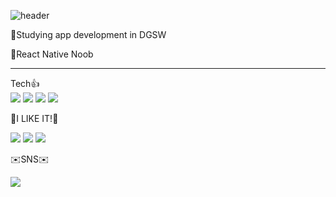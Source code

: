 ![header](https://capsule-render.vercel.app/api?type=waving&color=61DAFB&height=300&section=header&text=kimgeonwoo&fontSize=80)

🌱Studying app development in DGSW  


🌱React Native Noob    
***
Tech👍    
<img src="https://img.shields.io/badge/Android-3DDC84?style=flat-square&logo=Android&logoColor=white"/> <img src="https://img.shields.io/badge/React Native-61DAFB?style=flat-square&logo=React&logoColor=white"/> <img src="https://img.shields.io/badge/JavaScript-F7DF1E?style=flat-square&logo=JavaScript&logoColor=white"/>
<img src="https://img.shields.io/badge/Kotlin-7F52FF?style=flat-square&logo=Kotlin&logoColor=white"/>


👊I LIKE IT!👊

<img src="https://img.shields.io/badge/Apple-000000?style=flat-square&logo=Apple&logoColor=white"/> <img src="https://img.shields.io/badge/Google-4285F4?style=flat-square&logo=Google&logoColor=white"/> <img src="https://img.shields.io/badge/Facebook-1877F2?style=flat-square&logo=Facebook&logoColor=white"/>


✉️SNS✉️

<a href="https://www.instagram.com/geonwo_o06/" target="_blank"><img src="https://img.shields.io/badge/Instagram-E4405F?style=flat-square&logo=Instagram&logoColor=white"/></a>




